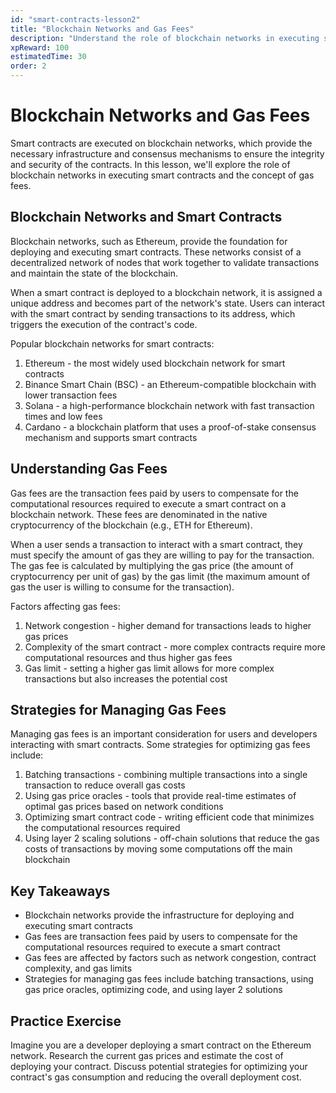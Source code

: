 ```yaml
---
id: "smart-contracts-lesson2"
title: "Blockchain Networks and Gas Fees"
description: "Understand the role of blockchain networks in executing smart contracts and the concept of gas fees."
xpReward: 100
estimatedTime: 30
order: 2
---
```


# Blockchain Networks and Gas Fees

Smart contracts are executed on blockchain networks, which provide the necessary infrastructure and consensus mechanisms to ensure the integrity and security of the contracts. In this lesson, we'll explore the role of blockchain networks in executing smart contracts and the concept of gas fees.

## Blockchain Networks and Smart Contracts

Blockchain networks, such as Ethereum, provide the foundation for deploying and executing smart contracts. These networks consist of a decentralized network of nodes that work together to validate transactions and maintain the state of the blockchain.

When a smart contract is deployed to a blockchain network, it is assigned a unique address and becomes part of the network's state. Users can interact with the smart contract by sending transactions to its address, which triggers the execution of the contract's code.

Popular blockchain networks for smart contracts:
1. Ethereum - the most widely used blockchain network for smart contracts
2. Binance Smart Chain (BSC) - an Ethereum-compatible blockchain with lower transaction fees
3. Solana - a high-performance blockchain network with fast transaction times and low fees
4. Cardano - a blockchain platform that uses a proof-of-stake consensus mechanism and supports smart contracts

## Understanding Gas Fees

Gas fees are the transaction fees paid by users to compensate for the computational resources required to execute a smart contract on a blockchain network. These fees are denominated in the native cryptocurrency of the blockchain (e.g., ETH for Ethereum).

When a user sends a transaction to interact with a smart contract, they must specify the amount of gas they are willing to pay for the transaction. The gas fee is calculated by multiplying the gas price (the amount of cryptocurrency per unit of gas) by the gas limit (the maximum amount of gas the user is willing to consume for the transaction).

Factors affecting gas fees:
1. Network congestion - higher demand for transactions leads to higher gas prices
2. Complexity of the smart contract - more complex contracts require more computational resources and thus higher gas fees
3. Gas limit - setting a higher gas limit allows for more complex transactions but also increases the potential cost

## Strategies for Managing Gas Fees

Managing gas fees is an important consideration for users and developers interacting with smart contracts. Some strategies for optimizing gas fees include:

1. Batching transactions - combining multiple transactions into a single transaction to reduce overall gas costs
2. Using gas price oracles - tools that provide real-time estimates of optimal gas prices based on network conditions
3. Optimizing smart contract code - writing efficient code that minimizes the computational resources required
4. Using layer 2 scaling solutions - off-chain solutions that reduce the gas costs of transactions by moving some computations off the main blockchain

## Key Takeaways

- Blockchain networks provide the infrastructure for deploying and executing smart contracts
- Gas fees are transaction fees paid by users to compensate for the computational resources required to execute a smart contract
- Gas fees are affected by factors such as network congestion, contract complexity, and gas limits
- Strategies for managing gas fees include batching transactions, using gas price oracles, optimizing code, and using layer 2 solutions

## Practice Exercise

Imagine you are a developer deploying a smart contract on the Ethereum network. Research the current gas prices and estimate the cost of deploying your contract. Discuss potential strategies for optimizing your contract's gas consumption and reducing the overall deployment cost.